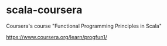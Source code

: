 # scala-coursera
Coursera's course "Functional Programming Principles in Scala"

https://www.coursera.org/learn/progfun1/
